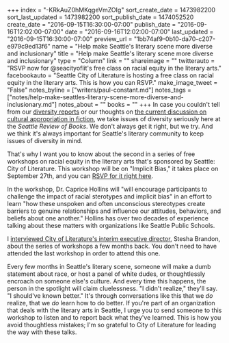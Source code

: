 +++
index = "-KRkAuZ0hMKqgeVmZOIg"
sort_create_date = 1473982200
sort_last_updated = 1473982200
sort_publish_date = 1474052520
create_date = "2016-09-15T16:30:00-07:00"
publish_date = "2016-09-16T12:02:00-07:00"
date = "2016-09-16T12:02:00-07:00"
last_updated = "2016-09-15T16:30:00-07:00"
preview_url = "1bb74af9-0b10-da70-c207-e979c9ed13f6"
name = "Help make Seattle's literary scene more diverse and inclusionary"
title = "Help make Seattle's literary scene more diverse and inclusionary"
type = "Column"
link = ""
shareimage = ""
twitterauto = "RSVP now for @seacityoflit's free class on racial equity in the literary arts."
facebookauto = "Seattle City of Literature is hosting a free class on racial equity in the literary arts. This is how you can RSVP."
make_image_tweet = "False"
notes_byline = ["writers/paul-constant.md"]
notes_tags = ["notes/help-make-seattles-literary-scene-more-diverse-and-inclusionary.md"]
notes_about = ""
books = ""
+++
In case you couldn't tell from our [diversity reports](http://www.seattlereviewofbooks.com/notes/2016/09/07/public-diversity-editor-report-1-september-2016/) or our thoughts on [the current discussion on cultural appropriation in fiction](http://www.seattlereviewofbooks.com/notes/2016/09/14/on-lionel-shriver-and-cultural-appropriation-in-fiction/), we take issues of diversity seriously here at the *Seattle Review of Books*. We don't always get it right, but we try. And we think it's always important for Seattle's literary community to keep issues of diversity in mind. 

That's why I want you to know about the second in a series of free workshops on racial equity in the literary arts that's sponsored by Seattle: City of Literature. This workshop will be on "Implicit Bias," it takes place on September 27th, and you can [RSVP for it right here](http://us8.campaign-archive1.com/?u=c553a0a55c8aedd0b0cc40040&id=b2b228bb0a&e=94516a4ac8). 

In the workshop, Dr. Caprice Hollins will "will encourage participants to challenge the impact of racial sterotypes and implicit bias" in an effort to learn "how these unspoken and often unconscious stereotypes create barriers to genuine relationships and influence our attitudes, behaviors, and beliefs about one another." Hollins has over two decades of experience talking about these matters with organizations like Seattle Public Schools.

I [interviewed City of Literature's interim executive director](http://www.seattlereviewofbooks.com/notes/2016/05/27/now-is-the-time-to-rsvp-for-a-free-workshop-on-racial-equity-and-the-literary-arts/), Stesha Brandon, about the series of workshops a few months back. You don't need to have attended the last workshop in order to attend this one. 

Every few months in Seattle's literary scene, someone will make a dumb statement about race, or host a panel of white dudes, or thoughtlessly encroach on someone else's culture. And every time this happens, the person in the spotlight will claim cluelessness. "I didn't realize," they'll say. "I should've known better." It's through conversations like this that we *do* realize, that we *do* learn how to do better. If you're part of an organization that deals with the literary arts in Seattle, I urge you to send someone to this workshop to listen and to report back what they've learned. This is how you avoid thoughtless mistakes; I'm so grateful to City of Literature for leading the way with these talks.